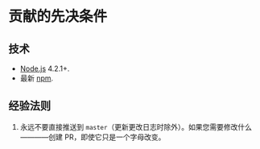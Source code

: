 # 贡献的先决条件

## 技术

-   [Node.js](https://nodejs.org/en/) 4.2.1+.
-   最新 [npm](https://www.npmjs.com/).

## 经验法则

1.  永远不要直接推送到 `master`（更新更改日志时除外）。如果您需要修改什么————创建 PR，即使它只是一个字母改变。
